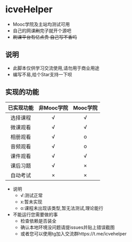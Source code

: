 # icveHelper
* Mooc学院及主站均测试可用
* 自己的网课~~刷完了~~就开个源吧
* ~~刷课平台有亿点贵 自己写不香吗~~
## 说明
* 此脚本仅供学习交流使用,请勿用于商业用途
* 编写不易,给个Star支持一下呗
## 实现的功能
| 已实现功能 | 非Mooc学院 | Mooc学院 |
| :-------: | :--------: | :-----: |
| 选择课程 | √ | √ |
| 微课观看 | √ | √ |
| 相册观看 | √ | o |
| 音频观看 | √ | o |
| 课件观看 | √ | √ |
| 课后习题 | √ | × |
| 自动考试 | × | × |
* 说明
  * √:测试正常
  * x:暂未实现
  * o:课程未出现该类型,暂无法测试,理论能行
* 不能运行您需要做的事
  * 检查依赖是否装全
  * 确认本地环境没问题请提issues并贴上错误截图
  * 或者您可以使用tg加入交流群https://t.me/icvehelper